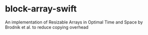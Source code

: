 # block-array-swift
An implementation of Resizable Arrays in Optimal Time and Space by Brodnik et al. to reduce copying overhead
